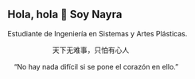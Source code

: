 ## Hola, hola 👋 Soy Nayra

Estudiante de Ingeniería en Sistemas y Artes Plásticas. 

ㅤㅤㅤㅤㅤㅤㅤ天下无难事，只怕有心人

ㅤ“No hay nada difícil si se pone el corazón en ello.”
<!--
**nayraoviedo/nayraoviedo** is a ✨ _special_ ✨ repository because its `README.md` (this file) appears on your GitHub profile.

Here are some ideas to get you started:

- 🔭 I’m currently working on ...
- 🌱 I’m currently learning ...
- 👯 I’m looking to collaborate on ...
- 🤔 I’m looking for help with ...
- 💬 Ask me about ...
- 📫 How to reach me: ...
- 😄 Pronouns: ...
- ⚡ Fun fact: ...
-->

